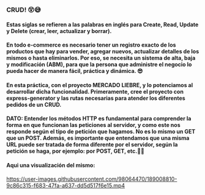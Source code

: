 ### CRUD! 😵😅
#### Estas siglas se refieren a las palabras en inglés para Create, Read, Update y Delete (crear, leer, actualizar y borrar).
#### En todo e-commerce es necesario tener un registro exacto de los productos que hay para vender, agregar nuevos, actualizar detalles de los mismos o hasta eliminarlos. Por eso, se necesita un sistema de alta, baja y modificación (ABM), para que la persona que administre el negocio lo pueda hacer de manera fácil, práctica y dinámica. 😎 
#### En esta práctica, con el proyecto MERCADO LIEBRE, y lo potenciamos al desarrollar dicha funcionalidad. Primeramente, cree el proyecto con express-generator y las rutas necesarias para atender los diferentes pedidos de un CRUD.
#### DATO: Entender los métodos HTTP es fundamental para comprender la forma en que funcionan las peticiones al servidor, y como este nos responde según el tipo de petición que hagamos. No es lo mismo un GET que un POST. Además, es importante que entendamos que una misma URL puede ser tratada de forma diferente por el servidor, según la petición se haga, por ejemplo: por POST, GET, etc.🌟🌟
#### Aqui una visualización del mismo: 


https://user-images.githubusercontent.com/98064470/189008810-9c86c315-f683-47fa-a637-dd5d517f6e15.mp4


